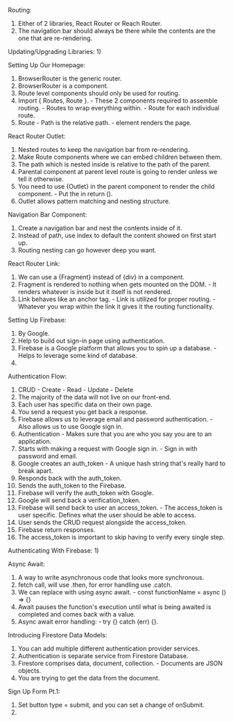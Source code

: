 Routing:
  1) Either of 2 libraries, React Router or Reach Router.
  2) The navigation bar should always be there while the contents are the one that are re-rendering.

Updating/Upgrading Libraries:
  1) 

Setting Up Our Homepage:
  1) BrowserRouter is the generic router.
  2) BrowserRouter is a component.
  3) Route level components should only be used for routing.
  4) Import { Routes, Route }.
    - These 2 components required to assemble routing.
    - Routes to wrap everything within.
    - Route for each individual route.
  5) Route 
    - Path is the relative path.
    - element renders the page.

React Router Outlet:
  1) Nested routes to keep the navigation bar from re-rendering.
  2) Make Route components where we can embed children between them.
  3) The path which is nested inside is relative to the path of the parent.
  4) Parental component at parent level route is going to render unless we tell it otherwise.
  5) You need to use {Outlet} in the parent component to render the child component.
    - Put the <Outlet /> in return ().
  6) Outlet allows pattern matching and nesting structure.

Navigation Bar Component:
  1) Create a navigation bar and nest the contents inside of it.
  2) Instead of path, use index to default the content showed on first start up.
  3) Routing nesting can go however deep you want.

React Router Link:
  1) We can use a {Fragment} instead of {div} in a component.
  2) Fragment is rendered to nothing when gets mounted on the DOM.
    - It renders whatever is inside but it itself is not rendered.
  3) Link behaves like an anchor tag.
    - Link is utilized for proper routing.
    - Whatever you wrap within the link it gives it the routing functionality.

Setting Up Firebase:
  1) By Google.
  2) Help to build out sign-in page using authentication.
  3) Firebase is a Google platform that allows you to spin up a database.
    - Helps to leverage some kind of database.
  4) 

Authentication Flow:
  1) CRUD
    - Create
    - Read
    - Update
    - Delete
  2) The majority of the data will not live on our front-end.
  3) Each user has specific data on their own page.
  4) You send a request you get back a response.
  5) Firebase allows us to leverage email and password authentication.
    - Also allows us to use Google sign in.
  6) Authentication - Makes sure that you are who you say you are to an application.
  7) Starts with making a request with Google sign in.
    - Sign in with password and email.
  8) Google creates an auth_token
    - A unique hash string that's really hard to break apart.
  8) Responds back with the auth_token.
  9) Sends the auth_token to the Firebase.
  10) Firebase will verify the auth_token with Google.
  11) Google will send back a verification_token.
  12) Firebase will send back to user an access_token.
    - The access_token is user specific. Defines what the user should be able to access.
  12) User sends the CRUD request alongside the access_token.
  13) Firebase return responses.
  14) The access_token is important to skip having to verify every single step.

Authenticating With Firebase:
  1) 

Async Await:
  1) A way to write asynchronous code that looks more synchronous.
  2) fetch call, will use .then, for error handling use .catch.
  3) We can replace with using async await.
    - const functionName = async () => {}
  4) Await pauses the function's execution until what is being awaited is completed and comes back with a value.
  5) Async await error handling:
    - try {} catch (err) {}.

Introducing Firestore Data Models:
  1) You can add multiple different authentication provider services.
  2) Authentication is separate service from Firestore Database.
  3) Firestore comprises data, document, collection.
    - Documents are JSON objects.
  4) You are trying to get the data from the document.

Sign Up Form Pt.1:
  1) Set button type = submit, and you can set a change of onSubmit.
  2) 
